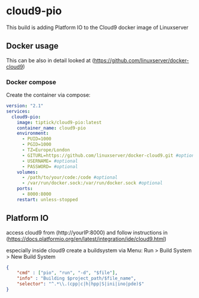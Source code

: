 # cloud9-pio

This build is adding Platform IO to the Cloud9 docker image of Linuxserver


## Docker usage

This can be also in detail looked at (https://github.com/linuxserver/docker-cloud9) 

### Docker compose

Create the container via compose:

```yaml
version: "2.1"
services:
  cloud9-pio:
    image: tiptick/cloud9-pio:latest
    container_name: cloud9-pio
    environment:
      - PUID=1000
      - PGID=1000
      - TZ=Europe/London
      - GITURL=https://github.com/linuxserver/docker-cloud9.git #optional
      - USERNAME= #optional
      - PASSWORD= #optional
    volumes:
      - /path/to/your/code:/code #optional
      - /var/run/docker.sock:/var/run/docker.sock #optional
    ports:
      - 8000:8000
    restart: unless-stopped    
```

## Platform IO

access cloud9 from (http://yourIP:8000) and follow instructions in (https://docs.platformio.org/en/latest/integration/ide/cloud9.html)

especially inside cloud9 create a buildsystem via Menu: Run > Build System > New Build System

```json
{
    "cmd" : ["pio", "run", "-d", "$file"],
    "info" : "Building $project_path/$file_name",
    "selector": "^.*\\.(cpp|c|h|hpp|S|ini|ino|pde)$"
}
```
